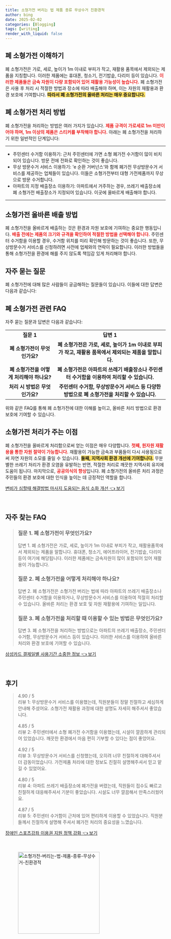 ```yaml
---
title: 소형가전 버리는 법 제품 종류 무상수거 친환경적
author: bing
date: 2025-02-02
categories: [Blogging]
tags: [writing]
render_with_liquid: false
---
```



<h2 id='폐 소형가전 이해하기'>폐 소형가전 이해하기</h2>

<p>폐 소형가전은 가로, 세로, 높이가 1m 이내로 부피가 작고, 재활용 품목에서 제외되는 제품을 지칭합니다. 이러한 제품에는 휴대폰, 청소기, 전기밥솥, 다리미 등이 있습니다. <b><span style="color: #ee2323;">이러한 제품들은 금속 자원이 다량 포함되어 있어 재활용 가능성이 높습니다.</span></b> 폐 소형가전은 사용 후 처리 시 적절한 방법과 장소에 따라 배출해야 하며, 이는 자원의 재활용과 환경 보호에 기여합니다. <b><span style="background-color: #ffe066;">따라서 폐 소형가전의 올바른 처리는 매우 중요합니다.</span></b></p>

<h2 id='폐 소형가전 처리 방법'>폐 소형가전 처리 방법</h2>

<p>폐 소형가전을 처리하는 방법은 여러 가지가 있습니다. <b><span style="color: #ee2323;">제품 규격이 가로세로 1m 미만이어야 하며, 1m 이상의 제품은 스티커를 부착해야 합니다.</span></b> 아래는 폐 소형가전을 처리하기 위한 일반적인 단계입니다:</p>

<hr />

<ul>
    <li>주민센터 수거함 이용하기: 근처 주민센터에 가면 소형 폐가전 수거함이 많이 비치되어 있습니다. 방문 전에 전화로 확인하는 것이 좋습니다.</li>
    <li>무상 방문수거 서비스 이용하기: ’e 순환 거버넌스‘와 함께 폐가전 무상방문수거 서비스를 제공하는 업체들이 있습니다. 이들은 소형가전부터 대형 가전제품까지 무상으로 방문 수거합니다.</li>
    <li>아파트의 지정 배출장소 이용하기: 아파트에서 거주하는 경우, 쓰레기 배출장소에 폐 소형가전 배출장소가 지정되어 있습니다. 이곳에 올바르게 배출해야 합니다.</li>
</ul>

<hr />

<h2 id='소형가전 올바른 배출 방법'>소형가전 올바른 배출 방법</h2>

<p>폐 소형가전을 올바르게 배출하는 것은 환경과 자원 보호에 기여하는 중요한 행동입니다. <b><span style="color: #ee2323;">배출 전에는 제품의 크기와 규격을 확인하여 적절한 방법을 선택해야 합니다.</span></b> 주민센터 수거함을 이용할 경우, 수거함 위치를 미리 확인해 방문하는 것이 좋습니다. 또한, 무상방문수거 서비스를 신청하려면 사전에 업체와의 연락이 필요합니다. 이러한 방법들을 통해 소형가전을 환경에 해를 주지 않도록 책임감 있게 처리해야 합니다.</p>

<h2 id='자주 묻는 질문'>자주 묻는 질문</h2>

<p>폐 소형가전에 대해 많은 사람들이 궁금해하는 질문들이 있습니다. 이들에 대한 답변은 다음과 같습니다:</p>

<h2 id='폐 소형가전 관련 FAQ'>폐 소형가전 관련 FAQ</h2>

<p>자주 묻는 질문과 답변은 다음과 같습니다:</p>

<table>
    <tr>
        <td style="text-align: center; height: 17px;"><b>질문 1</b></td>
        <td style="text-align: center; height: 17px;"><b>답변 1</b></td>
    </tr>
    <tr>
        <td style="text-align: center; height: 17px;"><b>폐 소형가전이 무엇인가요?</b></td>
        <td style="text-align: center; height: 17px;"><b>폐 소형가전은 가로, 세로, 높이가 1m 이내로 부피가 작고, 재활용 품목에서 제외되는 제품을 말합니다.</b></td>
    </tr>
    <tr>
        <td style="text-align: center; height: 17px;"><b>폐 소형가전을 어떻게 처리해야 하나요?</b></td>
        <td style="text-align: center; height: 17px;"><b>폐 소형가전은 아파트의 쓰레기 배출장소나 주민센터 수거함을 이용하여 처리할 수 있습니다.</b></td>
    </tr>
    <tr>
        <td style="text-align: center; height: 17px;"><b>처리 시 방법은 무엇인가요?</b></td>
        <td style="text-align: center; height: 17px;"><b>주민센터 수거함, 무상방문수거 서비스 등 다양한 방법으로 폐 소형가전을 처리할 수 있습니다.</b></td>
    </tr>
</table>

<p>위와 같은 FAQ를 통해 폐 소형가전에 대한 이해를 높이고, 올바른 처리 방법으로 환경 보호에 기여할 수 있습니다.</p>

<h2 id='소형가전 처리가 주는 이점'>소형가전 처리가 주는 이점</h2>

<p>폐 소형가전을 올바르게 처리함으로써 얻는 이점은 매우 다양합니다. <b><span style="color: #ee2323;">첫째, 원자원 재활용을 통한 자원 절약이 가능합니다.</span></b> 재활용이 가능한 금속과 부품들이 다시 사용됨으로써 자연 자원의 소모를 줄일 수 있습니다. <b><span style="background-color: #ffe066;">둘째, 지역사회 환경 개선에 기여합니다.</span></b> 무분별한 쓰레기 처리가 환경 오염을 유발하는 반면, 적절한 처리로 깨끗한 지역사회 유지에 도움이 됩니다. 마지막으로, <b><span style="color: #ee2323;">공공의식의 향상</span></b>입니다. 폐 소형가전의 올바른 처리 과정은 주민들의 환경 보호에 대한 인식을 높이는 데 긍정적인 역할을 합니다.</p>


<p><a class="click-button" title="변비가 심할때 해결방법 마사지 도움되는 음식 소화 개선" href="https://afficreate.github.io/posts/%EB%B3%80%EB%B9%84%EA%B0%80-%EC%8B%AC%ED%95%A0%EB%95%8C-%ED%95%B4%EA%B2%B0%EB%B0%A9%EB%B2%95-%EB%A7%88%EC%82%AC%EC%A7%80-%EB%8F%84%EC%9B%80%EB%90%98%EB%8A%94-%EC%9D%8C%EC%8B%9D-%EC%86%8C%ED%99%94-%EA%B0%9C%EC%84%A0/" rel="dofollow">변비가 심할때 해결방법 마사지 도움되는 음식 소화 개선 👈 보기</a></p><br>
<h2 id='자주_찾는_FAQ'>자주 찾는 FAQ</h2>
<div itemscope="" itemtype="https://schema.org/FAQPage">
<blockquote>
<div itemscope="" itemprop="mainEntity" itemtype="https://schema.org/Question">
<h3 itemprop="name">질문 1. 폐 소형가전이 무엇인가요?</h3>
<div itemscope="" itemprop="acceptedAnswer" itemtype="https://schema.org/Answer">
<span itemprop="text">
<p>답변 1. 폐 소형가전은 가로, 세로, 높이가 1m 이내로 부피가 작고, 재활용품목에서 제외되는 제품을 말합니다. 휴대폰, 청소기, 에어프라이어, 전기밥솥, 다리미 등이 여기에 해당됩니다. 이러한 제품에는 금속자원이 많이 포함되어 있어 재활용이 가능합니다.</p>
</span>
</div>
</div>
<div itemscope="" itemprop="mainEntity" itemtype="https://schema.org/Question">
<h3 itemprop="name">질문 2. 폐 소형가전을 어떻게 처리해야 하나요?</h3>
<div itemscope="" itemprop="acceptedAnswer" itemtype="https://schema.org/Answer">
<span itemprop="text">
<p>답변 2. 폐 소형가전은 소형가전 버리는 법에 따라 아파트의 쓰레기 배출장소나 주민센터 수거함을 이용하거나, 무상방문수거 서비스를 이용하여 적절히 처리할 수 있습니다. 올바른 처리는 환경 보호 및 자원 재활용에 기여하는 일입니다.</p>
</span>
</div>
</div>
<div itemscope="" itemprop="mainEntity" itemtype="https://schema.org/Question">
<h3 itemprop="name">질문 3. 폐 소형가전을 처리할 때 이용할 수 있는 방법은 무엇인가요?</h3>
<div itemscope="" itemprop="acceptedAnswer" itemtype="https://schema.org/Answer">
<span itemprop="text">
<p>답변 3. 폐 소형가전을 처리하는 방법으로는 아파트의 쓰레기 배출장소, 주민센터 수거함, 무상방문수거 서비스 등이 있습니다. 이러한 서비스를 이용하여 올바른 처리와 환경 보호에 기여할 수 있습니다.</p>
</span>
</div>
</div>
</blockquote>
</div>
<p><a class="click-button" title="삼성카드 결제일별 사용기간 소중한 정보" href="https://afficreate.github.io/posts/%EC%82%BC%EC%84%B1%EC%B9%B4%EB%93%9C-%EA%B2%B0%EC%A0%9C%EC%9D%BC%EB%B3%84-%EC%82%AC%EC%9A%A9%EA%B8%B0%EA%B0%84-%EC%86%8C%EC%A4%91%ED%95%9C-%EC%A0%95%EB%B3%B4/" rel="dofollow">삼성카드 결제일별 사용기간 소중한 정보 👈 보기</a></p><br>
<h2 id='후기'>후기</h2>
<div itemscope itemtype="https://schema.org/Product">
  <blockquote>
  <div itemprop="review" itemscope itemtype="https://schema.org/Review">
      <div itemprop="reviewRating" itemscope itemtype="https://schema.org/Rating"> <span itemprop="ratingValue">4.90</span> / <span itemprop="bestRating">5</span> </div>
      <span itemprop="reviewBody">리뷰 1: 무상방문수거 서비스를 이용했는데, 직원분들이 정말 친절하고 세심하게 안내해 주셨어요. 소형가전 재활용 과정에 대한 설명도 자세히 해주셔서 좋았습니다.</span>
  </div>
  <br>
  <div itemprop="review" itemscope itemtype="https://schema.org/Review">
      <div itemprop="reviewRating" itemscope itemtype="https://schema.org/Rating"> <span itemprop="ratingValue">4.85</span> / <span itemprop="bestRating">5</span> </div>
      <span itemprop="reviewBody">리뷰 2: 주민센터에서 소형 폐가전 수거함을 이용했는데, 시설이 깔끔하게 관리되어 있었습니다. 깨끗한 환경에서 마음 편히 기부할 수 있다는 점이 좋았어요.</span>
  </div>
  <br>
  <div itemprop="review" itemscope itemtype="https://schema.org/Review">
      <div itemprop="reviewRating" itemscope itemtype="https://schema.org/Rating"> <span itemprop="ratingValue">4.92</span> / <span itemprop="bestRating">5</span> </div>
      <span itemprop="reviewBody">리뷰 3: 무상방문수거 서비스를 신청했는데, 오히려 너무 친절하게 대해주셔서 더 감동이었습니다. 가전제품 처리에 대한 정보도 친절히 설명해주셔서 믿고 맡길 수 있었어요.</span>
  </div>
  <br>
  <div itemprop="review" itemscope itemtype="https://schema.org/Review">
      <div itemprop="reviewRating" itemscope itemtype="https://schema.org/Rating"> <span itemprop="ratingValue">4.80</span> / <span itemprop="bestRating">5</span> </div>
      <span itemprop="reviewBody">리뷰 4: 아파트 쓰레기 배출장소에 폐가전을 버렸는데, 직원들이 접수도 빠르고 친절하게 대응해주셔서 기분이 좋았습니다. 시설도 너무 깔끔해서 만족스러웠어요.</span>
  </div>
  <br>
  <div itemprop="review" itemscope itemtype="https://schema.org/Review">
      <div itemprop="reviewRating" itemscope itemtype="https://schema.org/Rating"> <span itemprop="ratingValue">4.87</span> / <span itemprop="bestRating">5</span> </div>
      <span itemprop="reviewBody">리뷰 5: 주민센터 수거함이 근처에 있어 편리하게 이용할 수 있었습니다. 직원분들께서 친절하게 설명해 주셔서 폐가전 처리의 중요성을 느꼈습니다.</span>
  </div>
  </blockquote>
</div>
<p><a class="click-button" title="장애인 스포츠강좌 이용권 지원 정책 강화" href="https://afficreate.github.io/posts/%EC%9E%A5%EC%95%A0%EC%9D%B8-%EC%8A%A4%ED%8F%AC%EC%B8%A0%EA%B0%95%EC%A2%8C-%EC%9D%B4%EC%9A%A9%EA%B6%8C-%EC%A7%80%EC%9B%90-%EC%A0%95%EC%B1%85-%EA%B0%95%ED%99%94/" rel="dofollow">장애인 스포츠강좌 이용권 지원 정책 강화 👈 보기</a></p><br>
<figure class="image"><img src="https://afficreate.github.io/assets/img/thumbnail/소형가전-버리는-법-제품-종류-무상수거-친환경적.webp" alt="소형가전-버리는-법-제품-종류-무상수거-친환경적" width="256" height="256"></figure>
